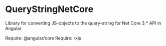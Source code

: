 # QueryStringNetCore
Library for converting JS-objects to the query-string for Net Core 3.* API in Angular

Require: @angular/core
Require: rxjs

